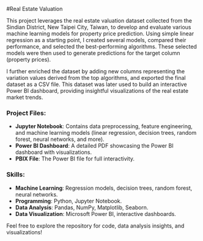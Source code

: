 #Real Estate Valuation

This project leverages the real estate valuation dataset collected from the Sindian District, New Taipei City, Taiwan, to develop and evaluate various machine learning models for property price prediction. Using simple linear regression as a starting point, I created several models, compared their performance, and selected the best-performing algorithms. These selected models were then used to generate predictions for the target column (property prices).

I further enriched the dataset by adding new columns representing the variation values derived from the top algorithms, and exported the final dataset as a CSV file. This dataset was later used to build an interactive Power BI dashboard, providing insightful visualizations of the real estate market trends.

### Project Files:
- **Jupyter Notebook**: Contains data preprocessing, feature engineering, and machine learning models (linear regression, decision trees, random forest, neural networks, and more).
- **Power BI Dashboard**: A detailed PDF showcasing the Power BI dashboard with visualizations.
- **PBIX File**: The Power BI file for full interactivity.

### Skills:
- **Machine Learning**: Regression models, decision trees, random forest, neural networks.
- **Programming**: Python, Jupyter Notebook.
- **Data Analysis**: Pandas, NumPy, Matplotlib, Seaborn.
- **Data Visualization**: Microsoft Power BI, interactive dashboards.

Feel free to explore the repository for code, data analysis insights, and visualizations!
